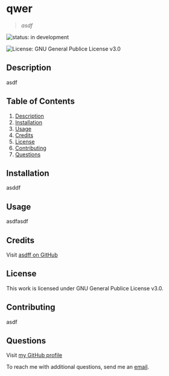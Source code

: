 # qwer
> *asdf*

![status: in development](https://img.shields.io/badge/status-in%20development-orange)

![License: GNU General Publice License v3.0](https://img.shields.io/badge/license-GNU%20General%20Publice%20License%20v3.0-yellowgreen)
## Description

asdf
## Table of Contents
1. [Description](#description)
2. [Installation](#installation)
3. [Usage](#usage)
4. [Credits](#credits)
5. [License](#license)
6. [Contributing](#contributing)
7. [Questions](#questions)
## Installation

asddf
## Usage

asdfasdf


## Credits

Visit [asdff on GitHub](https://github.com/asdf)
## License

This work is licensed under GNU General Publice License v3.0.
## Contributing

asdf
## Questions

Visit [my GitHub profile](https://github.com/asdf)

To reach me with additional questions, send me an [email](mailto:asdf).